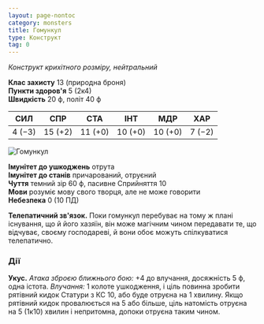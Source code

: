 ```yaml
---
layout: page-nontoc
category: monsters
title: Гомункул
type: Конструкт
tag: 0
---
```


_Конструкт крихітного розміру, нейтральний_

**Клас захисту** 13 (природна броня)    
**Пункти здоров'я** 5 (2к4)    
**Швидкість** 20 ф, політ 40 ф

| СИЛ    | СПР     | СТА     | ІНТ     | МДР     | ХАР    |
| ------ | ------- | ------- | ------- | ------- | ------ |
| 4 (−3) | 15 (+2) | 11 (+0) | 10 (+0) | 10 (+0) | 7 (−2) |

![Гомункул](https://www.dndbeyond.com/avatars/thumbnails/30830/721/1000/1000/638063795653833960.png)

**Імунітет до ушкоджень** отрута    
**Імунітет до станів** причарований, отруєний    
**Чуття** темний зір 60 ф, пасивне Сприйняття 10    
**Мови** розуміє мову свого творця, але не може говорити    
**Небезпека** 0 (10 ПД)

**Телепатичний зв'язок.** Поки гомункул перебуває на тому ж плані існування, що й його хазяїн, він може магічним чином передавати те, що відчуває, своєму господареві, й вони обоє можуть спілкуватися телепатично.

### Дії
**Укус.** _Атака зброєю ближнього бою:_ +4 до влучання, досяжність 5 ф, одна істота. _Влучання:_ 1 колоте ушкодження, і ціль повинна зробити рятівний кидок Статури з КС 10, або буде отруєна на 1 хвилину. Якщо рятівний кидок провалюється на 5 або більше, ціль натомість отруєна на 5 (1к10) хвилин і непритомна, допоки отруєна таким чином.
